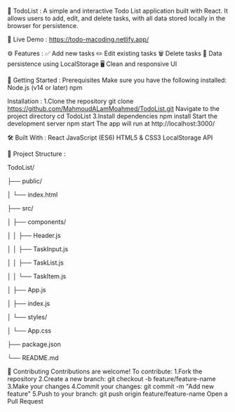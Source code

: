 📝 TodoList :
A simple and interactive Todo List application built with React. It allows users to add, edit, and delete tasks, with all data stored locally in the browser for persistence.

🔗 Live Demo :
https://todo-macoding.netlify.app/

⚙️ Features :
✅ Add new tasks
✏️ Edit existing tasks
🗑️ Delete tasks
💾 Data persistence using LocalStorage
🖥️ Clean and responsive UI

🚀 Getting Started :
Prerequisites
Make sure you have the following installed:
Node.js (v14 or later)
npm

Installation :
1.Clone the repository
git clone https://github.com/MahmoudALamMoahmed/TodoList.git
Navigate to the project directory
cd TodoList
3.Install dependencies
npm install
Start the development server
npm start
The app will run at http://localhost:3000/

🛠️ Built With :
React
JavaScript (ES6)
HTML5 & CSS3
LocalStorage API

📁 Project Structure :

TodoList/

├── public/

│   └── index.html

├── src/

│   ├── components/

│   │   ├── Header.js

│   │   ├── TaskInput.js

│   │   ├── TaskList.js

│   │   └── TaskItem.js

│   ├── App.js

│   ├── index.js

│   └── styles/

│       └── App.css

├── package.json

└── README.md

🤝 Contributing
Contributions are welcome! To contribute:
1.Fork the repository
2.Create a new branch:
git checkout -b feature/feature-name
3.Make your changes
4.Commit your changes:
git commit -m "Add new feature"
5.Push to your branch:
git push origin feature/feature-name
Open a Pull Request
